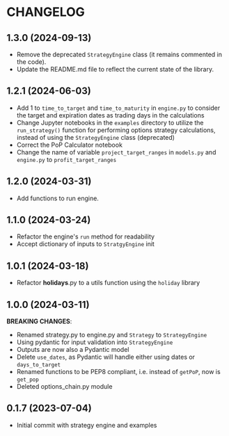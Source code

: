 # CHANGELOG

## 1.3.0 (2024-09-13)

- Remove the deprecated `StrategyEngine` class (it remains commented in the code).
- Update the README.md file to reflect the current state of the library.

## 1.2.1 (2024-06-03)

- Add 1 to `time_to_target` and `time_to_maturity` in `engine.py` to consider the target and expiration dates as  trading days in the calculations
- Change Jupyter notebooks in the `examples` directory to utilize the `run_strategy()` function for performing options strategy calculations, instead of using the `StrategyEngine` class (deprecated) 
- Correct the PoP Calculator notebook
- Change the name of variable `project_target_ranges` in `models.py` and `engine.py` to `profit_target_ranges`

## 1.2.0 (2024-03-31)

- Add functions to run engine.

## 1.1.0 (2024-03-24)

- Refactor the engine's `run` method for readability
- Accept dictionary of inputs to `StratgyEngine` init

## 1.0.1 (2024-03-18)

- Refactor __holidays__.py to a utils function using the `holiday` library

## 1.0.0 (2024-03-11)

**BREAKING CHANGES**:
- Renamed strategy.py to engine.py and `Strategy` to `StrategyEngine`
- Using pydantic for input validation into `StrategyEngine`
- Outputs are now also a Pydantic model
- Delete `use_dates`, as Pydantic will handle either using dates or `days_to_target`
- Renamed functions to be PEP8 compliant, i.e. instead of `getPoP`, now is `get_pop`
- Deleted options_chain.py module

## 0.1.7 (2023-07-04)

- Initial commit with strategy engine and examples
